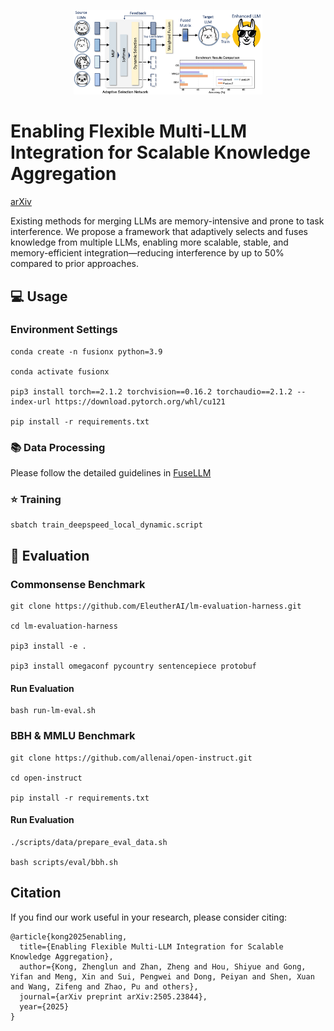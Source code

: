 <p align="center">
  <img src="./framework_fusionx.png" width=60%> <br>
</p>


# Enabling Flexible Multi-LLM Integration for Scalable Knowledge Aggregation

[arXiv](https://arxiv.org/pdf/2505.23844) 

Existing methods for merging LLMs are memory-intensive and prone to task interference. We propose a framework that adaptively selects and fuses knowledge from multiple LLMs, enabling more scalable, stable, and memory-efficient integration—reducing interference by up to 50% compared to prior approaches.


## 💻 Usage

### Environment Settings

```
conda create -n fusionx python=3.9

conda activate fusionx

pip3 install torch==2.1.2 torchvision==0.16.2 torchaudio==2.1.2 --index-url https://download.pytorch.org/whl/cu121

pip install -r requirements.txt
```
### 📚 Data Processing
Please follow the detailed guidelines in [FuseLLM](https://github.com/fanqiwan/FuseAI/tree/main/FuseLLM)

### ⭐ Training

```
sbatch train_deepspeed_local_dynamic.script
```


## 📝 Evaluation

### Commonsense Benchmark

```
git clone https://github.com/EleutherAI/lm-evaluation-harness.git

cd lm-evaluation-harness

pip3 install -e .

pip3 install omegaconf pycountry sentencepiece protobuf
```
#### Run Evaluation
```
bash run-lm-eval.sh
```

### BBH & MMLU Benchmark
```
git clone https://github.com/allenai/open-instruct.git

cd open-instruct

pip install -r requirements.txt
```

#### Run Evaluation
```
./scripts/data/prepare_eval_data.sh

bash scripts/eval/bbh.sh
```

## Citation
If you find our work useful in your research, please consider citing:
```
@article{kong2025enabling,
  title={Enabling Flexible Multi-LLM Integration for Scalable Knowledge Aggregation},
  author={Kong, Zhenglun and Zhan, Zheng and Hou, Shiyue and Gong, Yifan and Meng, Xin and Sui, Pengwei and Dong, Peiyan and Shen, Xuan and Wang, Zifeng and Zhao, Pu and others},
  journal={arXiv preprint arXiv:2505.23844},
  year={2025}
}
```
